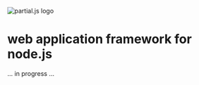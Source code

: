 ![partial.js logo](http://petersirka.sk/files/92.png)

web application framework for node.js
==================================================

... in progress ...